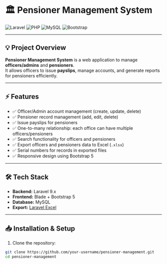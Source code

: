 # 🏛 Pensioner Management System

![Laravel](https://img.shields.io/badge/Laravel-9.x-red?logo=laravel)
![PHP](https://img.shields.io/badge/PHP-8.2-blue?logo=php)
![MySQL](https://img.shields.io/badge/MySQL-8-blue?logo=mysql)
![Bootstrap](https://img.shields.io/badge/Bootstrap-5-purple?logo=bootstrap)

---

## 💡 Project Overview

**Pensioner Management System** is a web application to manage **officers/admins** and **pensioners**.  
It allows officers to issue **payslips**, manage accounts, and generate reports for pensioners efficiently.

---

## ⚡ Features

- ✅ Officer/Admin account management (create, update, delete)  
- ✅ Pensioner record management (add, edit, delete)  
- ✅ Issue payslips for pensioners  
- ✅ One-to-many relationship: each office can have multiple officers/pensioners  
- ✅ Search functionality for officers and pensioners  
- ✅ Export officers and pensioners data to Excel (`.xlsx`)  
- ✅ Serial numbers for records in exported files  
- ✅ Responsive design using Bootstrap 5  

---

## 🛠 Tech Stack

- **Backend:** Laravel 9.x  
- **Frontend:** Blade + Bootstrap 5  
- **Database:** MySQL  
- **Export:** [Laravel Excel](https://laravel-excel.com/)  

---

## 📥 Installation & Setup

1. Clone the repository:

```bash
git clone https://github.com/your-username/pensioner-management.git
cd pensioner-management